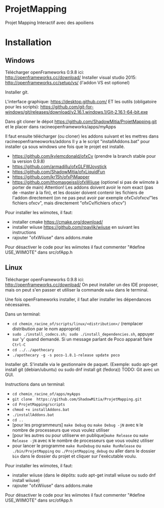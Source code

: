 # ProjetMapping
Projet Mapping Interactif avec des apoiliens

# Installation


## Windows

Télécharger openFrameworks 0.9.8 ici: http://openframeworks.cc/download/
Installer visual studio 2015: http://openframeworks.cc/setup/vs/ (l'addon VS est optionel)

Installer git.

L'interface graphique: https://desktop.github.com/
ET les outils (obligatoire pour les scripts): https://github.com/git-for-windows/git/releases/download/v2.16.1.windows.1/Git-2.16.1-64-bit.exe

Dans git cloner le dépot https://github.com/ShadowMitia/ProjetMapping.git et le placer dans racineopenframeworks/apps/myApps


Il faut ensuite télécharger (ou cloner) les addons suivant et les mettres dans racineopenframeoworks/addons
Il y a le script "installAddons.bat" pour installer ça sous windows une fois que le projet est installé.
- https://github.com/kylemcdonald/ofxCv (prendre la branch stable pour la version 0.9.8)
- https://github.com/armadillu/ofxGLFWJoystick
- https://github.com/ShadowMitia/ofxLiquidFun
- https://github.com/kr15h/ofxPiMapper
- https://github.com/thomasgeissl/ofxWiiuse (optionel si pas de wiimote à porter de main)
Attention! Les addons doivent avoir le nom exact (pas de -master à la fin), et les dossier doivent contenir les fichiers de l'addon directement (on ne pas peut avoir par exemple ofxCv/ofxcv/"les fichiers ofxcv", mais directement "ofxCv/fichiers ofxcv")

Pour installer les wiimotes, il faut:
- installer cmake https://cmake.org/download/
- installer wiiuse https://github.com/rpavlik/wiiuse en suivant les instructions
- rajouter "ofxWiiuse" dans addons.make


Pour désactiver le code pour les wiimotes il faut commenter "#define USE_WIIMOTE" dans src/ofApp.h



## Linux

Télécharger openFrameworks 0.9.8 ici: http://openframeworks.cc/download/
On peut installer un des IDE proposer, mais on peut s'en passer et utiliser la commande `make` dans le terminal.

Une fois openFrameworks installer, il faut aller installer les dépendances nécessaires.

Dans un terminal:
- `cd chemin_racine_of/scripts/linux/<distribution>/` (remplacer distribution par le nom approprié)
- `sudo ./install_codecs.sh; sudo ./install_dependencies.sh`, appuyer sur 'y' quand demandé. Si un message parlant de Poco apparait faire `Ctrl-C`
- `cd ../../apothecary`
- `./apothecary -g -s poco-1.8.1-release update poco`

Installer git. S'installe via le gestionnaire de paquet. (Exemple: sudo apt-get install git (debian/ubuntu) ou sudo dnf install git (fedora))
TODO: Git avec un GUI.

Instructions dans un terminal:

- `cd chemin_racine_of/apps/myApps`
- `git clone  https://github.com/ShadowMitia/ProjetMapping.git`
- `cd ProjetMapping/scripts`
- `chmod +x installAddons.bat`
- `./installAddons.bat`
- `cd ..`
- [pour les programmeurs] `make Debug` ou `make Debug -jN` avec `N` le nombre de processeurs que vous voulez utiliser
- [pour les autres ou pour utiliserw en publique]`make Release` ou `make Release -jN` avec `N` le nombre de processeurs que vous voulez utiliser
- pour lancer le programme `make RunDebug` ou `make RunRelease` ou `./bin/ProjetMapping` ou `./ProjetMapping_debug` ou aller dans le dossier `bin` dans le dossier du projet et cliquer sur l'exécutable voulu.


Pour installer les wiimotes, il faut:
- installer wiiuse (dans le dépôts: sudo apt-get install wiiuse ou sudo dnf install wiiuse)
- rajouter "ofxWiiuse" dans addons.make

Pour désactiver le code pour les wiimotes il faut commenter "#define USE_WIIMOTE" dans src/ofApp.h
